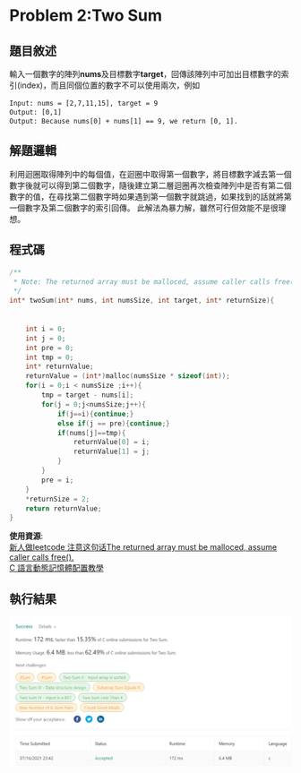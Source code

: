 # Problem 2:Two Sum
## 題目敘述
輸入一個數字的陣列**nums**及目標數字**target**，回傳該陣列中可加出目標數字的索引(index)，而且同個位置的數字不可以使用兩次，例如
```
Input: nums = [2,7,11,15], target = 9
Output: [0,1]
Output: Because nums[0] + nums[1] == 9, we return [0, 1].
```
## 解題邏輯
利用迴圈取得陣列中的每個值，在迴圈中取得第一個數字，將目標數字減去第一個數字後就可以得到第二個數字，隨後建立第二層迴圈再次檢查陣列中是否有第二個數字的值，在尋找第二個數字時如果遇到第一個數字就跳過，如果找到的話就將第一個數字及第二個數字的索引回傳。
此解法為暴力解，雖然可行但效能不是很理想。

## 程式碼
```c
/**
 * Note: The returned array must be malloced, assume caller calls free().
 */
int* twoSum(int* nums, int numsSize, int target, int* returnSize){

    
    int i = 0;
    int j = 0;
    int pre = 0;
    int tmp = 0;
    int* returnValue;
    returnValue = (int*)malloc(numsSize * sizeof(int));
    for(i = 0;i < numsSize ;i++){
        tmp = target - nums[i]; 
        for(j = 0;j<numsSize;j++){
            if(j==i){continue;}
            else if(j == pre){continue;}
            if(nums[j]==tmp){
                returnValue[0] = i;
                returnValue[1] = j;
            }
        }
        pre = i;
    }
    *returnSize = 2;
    return returnValue;
}
```
**使用資源**:<br>
[新人做leetcode 注意这句话The returned array must be malloced, assume caller calls free().](https://leetcode-cn.com/problems/how-many-numbers-are-smaller-than-the-current-number/solution/xin-ren-zuo-leetcode-zhu-yi-zhe-ju-hua-the-returne/)
<br>
[C 語言動態記憶體配置教學](https://blog.gtwang.org/programming/c-memory-functions-malloc-free/)

## 執行結果
![](https://github.com/justin71213/2021_Lab_Study/blob/JhihCheng/Week0/WarmUp_Ex2/JhihCheng_2/JhihCheng_2_result.jpg)